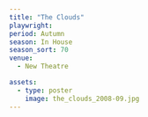 ```yaml
---
title: "The Clouds"
playwright:
period: Autumn
season: In House
season_sort: 70
venue:
  - New Theatre

assets:
  - type: poster
    image: the_clouds_2008-09.jpg
---
```

